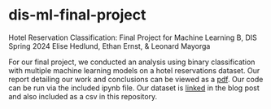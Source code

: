 # dis-ml-final-project
Hotel Reservation Classification: Final Project for Machine Learning B, DIS Spring 2024
Elise Hedlund, Ethan Ernst, & Leonard Mayorga

For our final project, we conducted an analysis using binary classification with multiple machine learning models on a hotel reservations dataset. Our report detailing our work and conclusions can be viewed as a [pdf](Hotel%20Reservation%20Classification%20-%20Report.pdf). Our code can be run via the included ipynb file. Our dataset is [linked](https://www.kaggle.com/datasets/ahsan81/hotel-reservations-classification-dataset) in the blog post and also included as a csv in this repository. 
